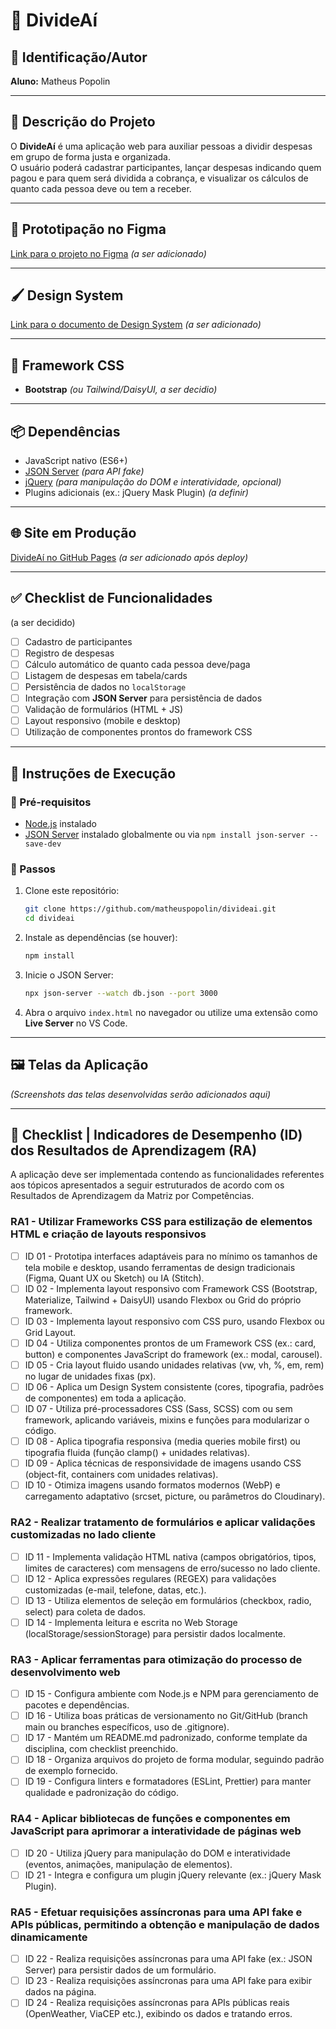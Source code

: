 # 💸 DivideAí

## 👤 Identificação/Autor
**Aluno:** Matheus Popolin  

---

## 📌 Descrição do Projeto
O **DivideAí** é uma aplicação web para auxiliar pessoas a dividir despesas em grupo de forma justa e organizada.  
O usuário poderá cadastrar participantes, lançar despesas indicando quem pagou e para quem será dividida a cobrança, e visualizar os cálculos de quanto cada pessoa deve ou tem a receber.  

---

## 🎨 Prototipação no Figma
[Link para o projeto no Figma](#) *(a ser adicionado)*  

---

## 🖌️ Design System
[Link para o documento de Design System](#) *(a ser adicionado)*  

---

## 🎨 Framework CSS
- **Bootstrap** *(ou Tailwind/DaisyUI, a ser decidio)*  

---

## 📦 Dependências
- JavaScript nativo (ES6+)  
- [JSON Server](https://github.com/typicode/json-server) *(para API fake)*  
- [jQuery](https://jquery.com/) *(para manipulação do DOM e interatividade, opcional)*  
- Plugins adicionais (ex.: jQuery Mask Plugin) *(a definir)*  

---

## 🌐 Site em Produção
[DivideAí no GitHub Pages](#) *(a ser adicionado após deploy)*  

---

## ✅ Checklist de Funcionalidades
(a ser decidido)
- [ ] Cadastro de participantes  
- [ ] Registro de despesas  
- [ ] Cálculo automático de quanto cada pessoa deve/paga  
- [ ] Listagem de despesas em tabela/cards  
- [ ] Persistência de dados no `localStorage`  
- [ ] Integração com **JSON Server** para persistência de dados  
- [ ] Validação de formulários (HTML + JS)  
- [ ] Layout responsivo (mobile e desktop)  
- [ ] Utilização de componentes prontos do framework CSS  

---

## 🚀 Instruções de Execução

### 🔹 Pré-requisitos
- [Node.js](https://nodejs.org/) instalado  
- [JSON Server](https://github.com/typicode/json-server) instalado globalmente ou via `npm install json-server --save-dev`  

### 🔹 Passos
1. Clone este repositório:
   ```bash
   git clone https://github.com/matheuspopolin/divideai.git
   cd divideai
   ```

2. Instale as dependências (se houver):
   ```bash
   npm install
   ```

3. Inicie o JSON Server:
   ```bash
   npx json-server --watch db.json --port 3000
   ```

4. Abra o arquivo `index.html` no navegador ou utilize uma extensão como **Live Server** no VS Code.  

---

## 🖼️ Telas da Aplicação
*(Screenshots das telas desenvolvidas serão adicionados aqui)*  

---

## 📖 Checklist | Indicadores de Desempenho (ID) dos Resultados de Aprendizagem (RA)

A aplicação deve ser implementada contendo as funcionalidades referentes aos tópicos apresentados a seguir estruturados de acordo com os Resultados de Aprendizagem da Matriz por Competências. 

### RA1 - Utilizar Frameworks CSS para estilização de elementos HTML e criação de layouts responsivos
- [ ] ID 01 - Prototipa interfaces adaptáveis para no mínimo os tamanhos de tela mobile e desktop, usando ferramentas de design tradicionais (Figma, Quant UX ou Sketch) ou IA (Stitch).  
- [ ] ID 02 - Implementa layout responsivo com Framework CSS (Bootstrap, Materialize, Tailwind + DaisyUI) usando Flexbox ou Grid do próprio framework.  
- [ ] ID 03 - Implementa layout responsivo com CSS puro, usando Flexbox ou Grid Layout.  
- [ ] ID 04 - Utiliza componentes prontos de um Framework CSS (ex.: card, button) e componentes JavaScript do framework (ex.: modal, carousel).  
- [ ] ID 05 - Cria layout fluido usando unidades relativas (vw, vh, %, em, rem) no lugar de unidades fixas (px).  
- [ ] ID 06 - Aplica um Design System consistente (cores, tipografia, padrões de componentes) em toda a aplicação.  
- [ ] ID 07 - Utiliza pré-processadores CSS (Sass, SCSS) com ou sem framework, aplicando variáveis, mixins e funções para modularizar o código.  
- [ ] ID 08 - Aplica tipografia responsiva (media queries mobile first) ou tipografia fluida (função clamp() + unidades relativas).  
- [ ] ID 09 - Aplica técnicas de responsividade de imagens usando CSS (object-fit, containers com unidades relativas).  
- [ ] ID 10 - Otimiza imagens usando formatos modernos (WebP) e carregamento adaptativo (srcset, picture, ou parâmetros do Cloudinary).  

### RA2 - Realizar tratamento de formulários e aplicar validações customizadas no lado cliente
- [ ] ID 11 - Implementa validação HTML nativa (campos obrigatórios, tipos, limites de caracteres) com mensagens de erro/sucesso no lado cliente.  
- [ ] ID 12 - Aplica expressões regulares (REGEX) para validações customizadas (e-mail, telefone, datas, etc.).  
- [ ] ID 13 - Utiliza elementos de seleção em formulários (checkbox, radio, select) para coleta de dados.  
- [ ] ID 14 - Implementa leitura e escrita no Web Storage (localStorage/sessionStorage) para persistir dados localmente.  

### RA3 - Aplicar ferramentas para otimização do processo de desenvolvimento web
- [ ] ID 15 - Configura ambiente com Node.js e NPM para gerenciamento de pacotes e dependências.  
- [ ] ID 16 - Utiliza boas práticas de versionamento no Git/GitHub (branch main ou branches específicos, uso de .gitignore).  
- [ ] ID 17 - Mantém um README.md padronizado, conforme template da disciplina, com checklist preenchido.  
- [ ] ID 18 - Organiza arquivos do projeto de forma modular, seguindo padrão de exemplo fornecido.  
- [ ] ID 19 - Configura linters e formatadores (ESLint, Prettier) para manter qualidade e padronização do código.  

### RA4 - Aplicar bibliotecas de funções e componentes em JavaScript para aprimorar a interatividade de páginas web
- [ ] ID 20 - Utiliza jQuery para manipulação do DOM e interatividade (eventos, animações, manipulação de elementos).  
- [ ] ID 21 - Integra e configura um plugin jQuery relevante (ex.: jQuery Mask Plugin).  

### RA5 - Efetuar requisições assíncronas para uma API fake e APIs públicas, permitindo a obtenção e manipulação de dados dinamicamente
- [ ] ID 22 - Realiza requisições assíncronas para uma API fake (ex.: JSON Server) para persistir dados de um formulário.  
- [ ] ID 23 - Realiza requisições assíncronas para uma API fake para exibir dados na página.  
- [ ] ID 24 - Realiza requisições assíncronas para APIs públicas reais (OpenWeather, ViaCEP etc.), exibindo os dados e tratando erros.  
